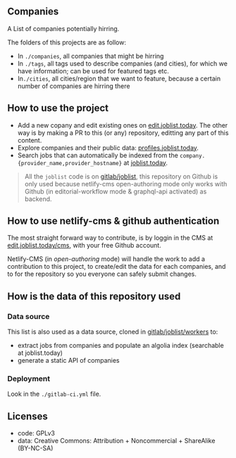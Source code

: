 ## Companies

A List of companies potentially hirring.

The folders of this projects are as follow:

- In `./companies`, all companies that might be hirring
- In `./tags`, all tags used to describe companies (and cities), for which we have information; can be used for featured tags etc.
- In`./cities`, all cities/region that we want to feature, because a certain number of companies are hirring there


## How to use the project

- Add a new copany and edit existing ones on
  [edit.joblist.today](https://edit.joblist.today). The other way is
  by making a PR to this (or any) repository, editting any part of
  this content.
- Explore companies and their public data:
  [profiles.joblist.today](https://profiles.joblist.today).
- Search jobs that can automatically be indexed from the
  `company.{provider_name,provider_hostname}` at
  [joblist.today](https://joblist.today).

> All the `joblist` code is on [gitlab/joblist](https://gitlab.com/joblist), this repository on Github is only used because netlify-cms open-authoring mode only works with Github (in editorial-workflow mode & graphql-api activated) as backend.

## How to use netlify-cms & github authentication

The most straight forward way to contribute, is by loggin in the CMS at [edit.joblist.today/cms](https://edit.joblist.today), with your free Github account.

Netlify-CMS (in *open-authoring* mode) will handle the work to add a contribution to this project, to create/edit the data for each companies, and to for the repository so you everyone can safely submit changes.

## How is the data of this repository used

### Data source

This list is also used as a data source, cloned in [gitlab/joblist/workers](https://gitlab.com/joblist/workers) to:

- extract jobs from companies and populate an algolia index (searchable at joblist.today)
- generate a static API of companies

### Deployment

Look in the `./gitlab-ci.yml` file.

## Licenses

- code: GPLv3
- data: Creative Commons: Attribution + Noncommercial + ShareAlike (BY-NC-SA)
